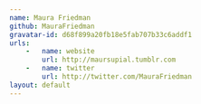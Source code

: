 ```yaml
---
name: Maura Friedman
github: MauraFriedman
gravatar-id: d68f899a20fb18e5fab707b33c6addf1
urls:
    -   name: website
        url: http://maursupial.tumblr.com
    -   name: twitter
        url: http://twitter.com/MauraFriedman
layout: default
---
```

